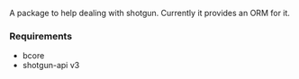 A package to help dealing with shotgun. Currently it provides an ORM for it.


### Requirements

* bcore
* shotgun-api v3